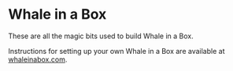 # Whale in a Box
These are all the magic bits used to build Whale in a Box.

Instructions for setting up your own Whale in a Box are available at [whaleinabox.com](http://whaleinabox.com).
